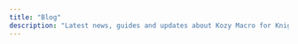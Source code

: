 ```yaml
---
title: "Blog"
description: "Latest news, guides and updates about Kozy Macro for Knight Online and Rise Online"
---
```

